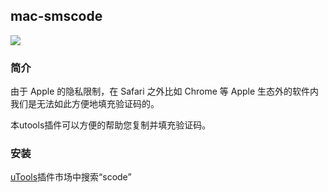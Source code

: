 ## mac-smscode 


![](https://gitee.com/weiminghao/pic/raw/develop/202307050908974.png)

### 简介

  由于 Apple 的隐私限制，在 Safari 之外比如 Chrome 等 Apple 生态外的软件内我们是无法如此方便地填充验证码的。

  本utools插件可以方便的帮助您复制并填充验证码。

### 安装

  [uTools](https://u.tools/)插件市场中搜索“scode”
